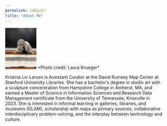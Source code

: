 ```yaml
---
permalink: /about/
title: "About Me"
---
```

<img src="/assets/images/KLphoto.jpg" alt="Picture of Kristina Larsen looking at a large engraving" width="100">
*Photo credit: Laura Krueger*

Kristina Liv Larsen is Assistant Curator at the David Rumsey Map Center at Stanford University Libraries. She has a bachelor’s degree in studio art with a sculpture concentration from Hampshire College in Amherst, MA, and earned a Master of Science in Information Sciences and Research Data Management certificate from the University of Tennessee, Knoxville in 2023. She is interested in informal learning in galleries, libraries, and museums (GLAM), scholarship with maps as primary sources, collaborative interdisciplinary problem-solving, and the interplay between technology and culture.
